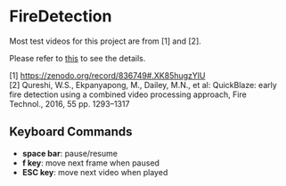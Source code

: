 # FireDetection
  
  Most test videos for this project are from [1] and [2].
  
  Please refer to [this](https://emoy.net/Fire-Detection) to see the details.
  
  [1] <https://zenodo.org/record/836749#.XK85hugzYlU>  
  [2] Qureshi, W.S., Ekpanyapong, M., Dailey, M.N., et al: QuickBlaze: early fire detection using a combined video processing approach, Fire Technol., 2016, 55 pp. 1293–1317
  

  
## Keyboard Commands
  * **space bar**: pause/resume
  * **f key**: move next frame when paused
  * **ESC key**: move next video when played
